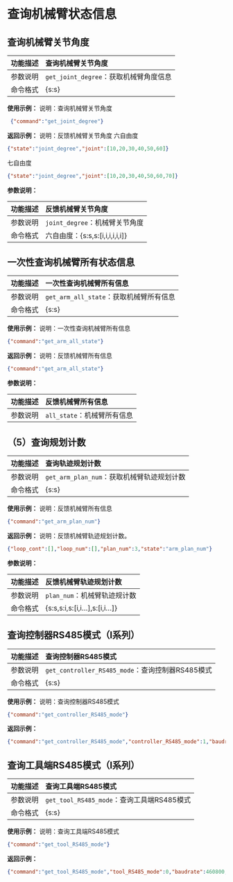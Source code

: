 
# 查询机械臂状态信息

## 查询机械臂关节角度

| 功能描述 | 查询机械臂关节角度                    |
| :--- | :--------------------------- |
| 参数说明 | `get_joint_degree`：获取机械臂角度信息 |
| 命令格式 | {s\:s}                       |

**使用示例：**
说明：查询机械臂关节角度

```json
 {"command":"get_joint_degree"}
```

**返回示例：**
说明：反馈机械臂关节角度
六自由度

```json
{"state":"joint_degree","joint":[10,20,30,40,50,60]}  
```

七自由度

```json
{"state":"joint_degree","joint":[10,20,30,40,50,60,70]}
```

**参数说明：**

| 功能描述 | 反馈机械臂关节角度                    |
| :--- | :--------------------------- |
| 参数说明 | `joint_degree`：机械臂关节角度       |
| 命令格式 | 六自由度：{s\:s,s:\[i,i,i,i,i,i]} |

## 一次性查询机械臂所有状态信息

| 功能描述 | 一次性查询机械臂所有信息                  |
| :--- | :---------------------------- |
| 参数说明 | `get_arm_all_state`：获取机械臂所有信息 |
| 命令格式 | {s\:s}                        |

**使用示例：**
说明：一次性查询机械臂所有信息

```json
{"command":"get_arm_all_state"}
```

**返回示例：**
说明：反馈机械臂所有信息

```json
{"command":"get_arm_all_state"}
```

**参数说明：**

| 功能描述 | 反馈机械臂所有信息           |
| :--- | :------------------ |
| 参数说明 | `all_state`：机械臂所有信息 |

## （5）查询规划计数

| 功能描述 | 查询轨迹规划计数                       |
| :--- | :----------------------------- |
| 参数说明 | `get_arm_plan_num`：获取机械臂轨迹规划计数 |
| 命令格式 | {s\:s}                         |

**使用示例：**
说明：反馈机械臂所有信息

```json
{"command":"get_arm_plan_num"}
```

**返回示例：**
说明：反馈机械臂轨迹规划计数。

```json
{"loop_cont":[],"loop_num":[],"plan_num":3,"state":"arm_plan_num"}
```

**参数说明：**

| 功能描述 | 反馈机械臂轨迹规划计数                     |
| :--- | :------------------------------ |
| 参数说明 | `plan_num`：机械臂轨迹规计数             |
| 命令格式 | {s\:s,s\:i,s:\[i,i…],s:\[i,i…]} |

## 查询控制器RS485模式（I系列）

| 功能描述 | 查询控制器RS485模式                             |
| :--- | :--------------------------------------- |
| 参数说明 | `get_controller_RS485_mode`：查询控制器RS485模式 |
| 命令格式 | {s\:s}                                   |

**使用示例：**
说明：查询控制器RS485模式

```json
{"command":"get_controller_RS485_mode"}
```

**返回示例：**

```json
{"command":"get_controller_RS485_mode","controller_RS485_mode":1,"baudrate":460800,"modbus_timeout":1}
```

## 查询工具端RS485模式（I系列）

| 功能描述 | 查询工具端RS485模式                       |
| :--- | :--------------------------------- |
| 参数说明 | `get_tool_RS485_mode`：查询工具端RS485模式 |
| 命令格式 | {s\:s}                             |

**使用示例：**
说明：查询工具端RS485模式

```json
{"command":"get_tool_RS485_mode"}
```

**返回示例：**

```json
{"command":"get_tool_RS485_mode","tool_RS485_mode":0,"baudrate":460800,"modbus_timeout":1}
```
